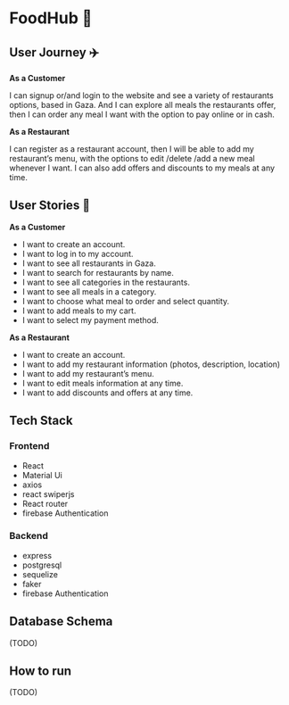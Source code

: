 # FoodHub 🍔

## User Journey :airplane:

**As a Customer**

I can signup or/and login to the website and see a variety of restaurants options, based in Gaza. And I can explore all meals the restaurants offer, then I can order any meal I want with the option to pay online or in cash.

**As a Restaurant**

I can register as a restaurant account, then I will be able to add my restaurant’s menu, with the options to edit /delete /add a new meal whenever I want. I can also add offers and discounts to my meals at any time.

## User Stories :open_book:

**As a Customer**

- I want to create an account.
- I want to log in to my account.
- I want to see all restaurants in Gaza.
- I want to search for restaurants by name.
- I want to see all categories in the restaurants.
- I want to see all meals in a category.
- I want to choose what meal to order and select quantity.
- I want to add meals to my cart.
- I want to select my payment method.

**As a Restaurant**

- I want to create an account.
- I want to add my restaurant information (photos, description, location)
- I want to add my restaurant’s menu.
- I want to edit meals information at any time.
- I want to add discounts and offers at any time.

## Tech Stack

### Frontend

- React
- Material Ui
- axios
- react swiperjs
- React router
- firebase Authentication

### Backend

- express
- postgresql
- sequelize
- faker
- firebase Authentication


## Database Schema

(TODO)

## How to run

(TODO)
